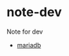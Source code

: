 # note-dev
Note for dev
- [mariadb](https://github.com/tunguyenq/note-dev/blob/master/database-mariadb.md)